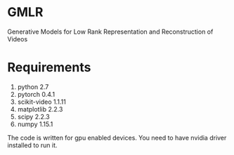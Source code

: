 # GMLR
Generative Models for Low Rank Representation and Reconstruction of Videos

# Requirements
1. python 2.7
2. pytorch 0.4.1 
3. scikit-video 1.1.11
4. matplotlib 2.2.3
5. scipy 2.2.3
6. numpy 1.15.1

The code is written for gpu enabled devices. You need to have nvidia driver installed to run it.
